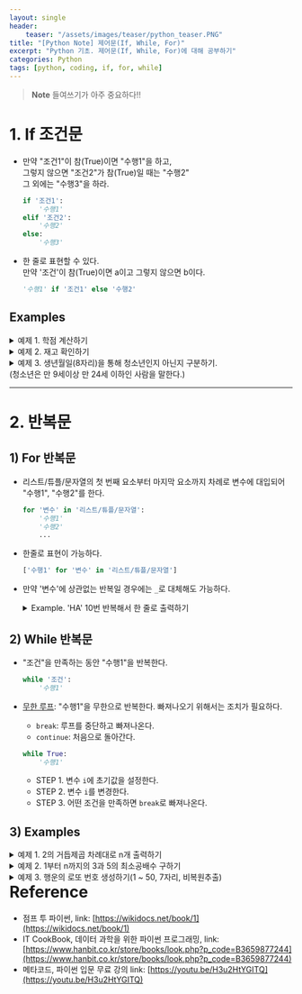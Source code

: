 ```yaml
---
layout: single
header:
    teaser: "/assets/images/teaser/python_teaser.PNG"
title: "[Python Note] 제어문(If, While, For)"
excerpt: "Python 기초. 제어문(If, While, For)에 대해 공부하기"
categories: Python
tags: [python, coding, if, for, while]
---
```


> **Note** 들여쓰기가 아주 중요하다!!

# 1. If 조건문
* 만약 "조건1"이 참(True)이면 "수행1"을 하고,<br>
그렇지 않으면 "조건2"가 참(True)일 때는 "수행2"<br>
그 외에는 "수행3"을 하라.

    ```python
    if '조건1':
        '수행1'
    elif '조건2':
        '수행2'
    else: 
        '수행3'
    ```

* 한 줄로 표현할 수 있다. <br>
만약 '조건'이 참(True)이면 a이고 그렇지 않으면 b이다. 

    ```python
    '수행1' if '조건1' else '수행2'
    ```

## Examples 
<details>
<summary>
예제 1. 학점 계산하기 
</summary>

<div markdown="1">

```python
name = 'Park Ji Soo'
score = 76

if score >= 90:
    grade = 'A'
elif score >= 80:
    grade = 'B'
elif score >= 70:
    grade = 'C'
elif score >= 60:
    grade = 'D'
else:
    grade = 'F'

print(name+'님의 학점은 '+grade+' 입니다.')
```
```
Park Ji Soo님의 학점은 C 입니다.
```
</div>
</details>

<details>
<summary>
예제 2. 재고 확인하기
</summary>

<div markdown="1">

```python
snack = '꿀꽈배기'
snacks = {'허니버터칩':1, '꼬깔콘':3, '양파링':10, '매운새우깡':4}

if snack not in snacks.keys():
    print('현재 '+ snack + '의 재고는 없습니다.')
else:
    print('현재 '+snack+'은 '+str(snacks[snack])+'개 남아있습니다.')
    
snack = '매운새우깡'
snacks = {'허니버터칩':1, '꼬깔콘':3, '양파링':10, '매운새우깡':4}

if snack not in snacks.keys():
    print('현재 '+ snack + '의 재고는 없습니다.')
else:
    print('현재 '+snack+'은 '+str(snacks[snack])+'개 남아있습니다.')
```
```
재 꿀꽈배기의 재고는 없습니다.
현재 매운새우깡은 4개 남아있습니다.
```
</div>
</details>

<details>
<summary>
예제 3. 생년월일(8자리)을 통해 청소년인지 아닌지 구분하기.<br>
(청소년은 만 9세이상 만 24세 이하인 사람을 말한다.) 
</summary>

<div markdown="1">

```python
name = 'Kim Young Hee'
birth = '20010315'

age = 2022 - int(birth[:4])

if 9 <= age <= 24:
    print(name + '님은 만 ' + str(age) + '세로 청소년입니다.')
else:
    print(name + '님은 만 ' + str(age) + '세로 청소년이 아닙니다.')
```
```
Kim Young Hee님은 만 21세로 청소년입니다.
```
</div>
</details>     

***

# 2. 반복문 
## 1) For 반복문
* 리스트/튜플/문자열의 첫 번째 요소부터 마지막 요소까지 차례로 변수에 대입되어 "수행1", "수행2"를 한다.

    ```python
    for '변수' in '리스트/튜플/문자열':
        '수행1'
        '수행2'
        ...
    ```

* 한줄로 표현이 가능하다. 

    ```python
    ['수행1' for '변수' in '리스트/튜플/문자열']
    ```

* 만약 '변수'에 상관없는 반복일 경우에는 `_`로 대체해도 가능하다. 

    <details>
    <summary>
    Example. 'HA' 10번 반복해서 한 줄로 출력하기
    </summary>

    <div markdown="1">

    ```python
    for _ in range(10):
        print('HA', end=' ')
    ```
    ```
    HA HA HA HA HA HA HA HA HA HA
    ```
    </div>
    </details>

## 2) While 반복문
* "조건"을 만족하는 동안 "수행1"을 반복한다.

    ```python
    while '조건':
        '수행1'
    ```

* <u>무한 루프</u>: "수행1"을 무한으로 반복한다. 빠져나오기 위해서는 조치가 필요하다.
    * `break`: 루프를 중단하고 빠져나온다. 
    * `continue`: 처음으로 돌아간다. 

    ```python
    while True:
        '수행1'
    ```

    * STEP 1. 변수 `i`에 초기값을 설정한다. 
    * STEP 2. 변수 `i`를 변경한다. 
    * STEP 3. 어떤 조건을 만족하면 `break`로 빠져나온다.

## 3) Examples

<details>
<summary>
예제 1. 2의 거듭제곱 차례대로 n개 출력하기
</summary>

<div markdown="1">

```python
n = 10

# For문 (한 줄)
lst = [2 ** i for i in range(n)]
print(lst)

# For문
lst = []
for i in range(n):
    lst.append(2 ** i)
    
print(lst)

# While문
i = 0
lst = []
while i < n:
    lst.append(2 ** i)
    i += 1

print(lst)

# While문(무한 루프)
i = 0
lst = []
while True:
    if i == n:
        break
    
    lst.append(2 ** i)
    i += 1
    
print(lst)
```
```
[1, 2, 4, 8, 16, 32, 64, 128, 256, 512]
[1, 2, 4, 8, 16, 32, 64, 128, 256, 512]
[1, 2, 4, 8, 16, 32, 64, 128, 256, 512]
[1, 2, 4, 8, 16, 32, 64, 128, 256, 512]
```
</div>
</details>

<details>
<summary>
예제 2. 1부터 n까지의 3과 5의 최소공배수 구하기
</summary>

<div markdown="1">

```python
n = 100

# For문(한 줄)
lst = [i for i in range(1,n+1) if (i % 3 == 0) and (i % 5 == 0)]
print(lst)

# For문 
lst = []
for i in range(1, n+1):
    if (i % 3 == 0) and (i % 5 == 0):
        lst.append(i)

print(lst)

# While문
i = 0
lst = []
while i < n:
    i += 1
    if (i % 3 == 0) and (i % 5 == 0):
        lst.append(i)

print(lst)

# While문(무한 루프)
i = 0
lst = []
while True:
    i += 1
    if (i % 3 == 0) and (i % 5 == 0):
        lst.append(i)
        
    if i == n:
        break

print(lst)
```
```
[15, 30, 45, 60, 75, 90]
[15, 30, 45, 60, 75, 90]
[15, 30, 45, 60, 75, 90]
[15, 30, 45, 60, 75, 90]
```
</div>
</details>

<details>
<summary>
예제 3. 행운의 로또 번호 생성하기(1 ~ 50, 7자리, 비복원추출)
</summary>

<div markdown="1">

`import random`에서 `randint(start, end)`함수를 이용하자. <br>
`randint`함수는 start부터 end 사이(end 포함안됨)의 정수를 랜덤으로 하나를 뽑는다. 

```python
import random 

# For문(한 줄) - 복원 추출
lotto = [random.randint(1, 50) for i in range(7)]
lotto.sort()
print(lotto)

# For문 - 비복원 추출
lotto = []
for _ in range(100):
    num = random.randint(1, 50)
    if num in lotto:
        continue
    else:
        lotto.append(num)
    
    if len(lotto) == 7:
        lotto.sort()
        break
    
print(lotto)

# While문 - 비복원 추출
lotto = []
while len(lotto) < 7:
    num = random.randint(1, 50)
    if num in lotto:
        continue
    else:
        lotto.append(num)
        lotto.sort()
        
print(lotto)

# While문(무한 루프) - 비복원 추출
lotto = []
while True:
    num = random.randint(1, 50)
    if num in lotto:
        continue
    else:
        lotto.append(num)
    
    if len(lotto) == 7:
        lotto.sort()
        break

print(lotto)
```
```
[5, 6, 11, 12, 13, 47, 49]
[3, 6, 11, 18, 24, 39, 49]
[8, 14, 33, 35, 38, 42, 43]
[1, 5, 20, 23, 33, 35, 42]
```
</div>
</details>

<div class="notice" markdown="1">
<h1 style='margin-top:0em'>Reference</h1>

* 점프 투 파이썬, link: [https://wikidocs.net/book/1](https://wikidocs.net/book/1)
* IT CookBook, 데이터 과학을 위한 파이썬 프로그래밍, link: [https://www.hanbit.co.kr/store/books/look.php?p_code=B3659877244](https://www.hanbit.co.kr/store/books/look.php?p_code=B3659877244)
* 메타코드, 파이썬 입문 무료 강의 link: [https://youtu.be/H3u2HtYGITQ](https://youtu.be/H3u2HtYGITQ)
</div>